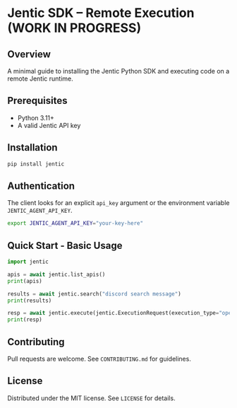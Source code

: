 # Jentic SDK – Remote Execution  (WORK IN PROGRESS)

## Overview
A minimal guide to installing the Jentic Python SDK and executing code on a remote Jentic runtime.

## Prerequisites
* Python 3.11+
* A valid Jentic API key

## Installation
```bash
pip install jentic
```

## Authentication
The client looks for an explicit `api_key` argument or the environment variable `JENTIC_AGENT_API_KEY`.

```bash
export JENTIC_AGENT_API_KEY="your-key-here"
```

## Quick Start - Basic Usage
```python
import jentic

apis = await jentic.list_apis()
print(apis)

results = await jentic.search("discord search message")
print(results)

resp = await jentic.execute(jentic.ExecutionRequest(execution_type="operation", uuid="operation_id", inputs={"arg1": "value1"}))
print(resp)
```


## Contributing
Pull requests are welcome. See `CONTRIBUTING.md` for guidelines.

## License
Distributed under the MIT license. See `LICENSE` for details.
